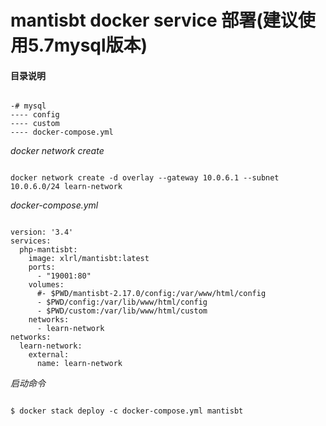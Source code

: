 # mantisbt docker service 部署(建议使用5.7mysql版本)  

#### 目录说明  

<pre><code>
-# mysql
---- config
---- custom
---- docker-compose.yml
</code></pre>

*docker network create*  
<pre><code>
docker network create -d overlay --gateway 10.0.6.1 --subnet 10.0.6.0/24 learn-network
</code></pre>

*docker-compose.yml*

<pre><code>
version: '3.4'
services:
  php-mantisbt:
    image: xlrl/mantisbt:latest
    ports:
      - "19001:80"
    volumes: 
      #- $PWD/mantisbt-2.17.0/config:/var/www/html/config
      - $PWD/config:/var/lib/www/html/config
      - $PWD/custom:/var/lib/www/html/custom
    networks:
      - learn-network
networks:
  learn-network:
    external: 
      name: learn-network
</code></pre>

*启动命令*
<pre><code>
$ docker stack deploy -c docker-compose.yml mantisbt
</code></pre>